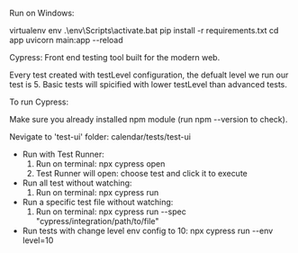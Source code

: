 Run on Windows:

virtualenv env
.\env\Scripts\activate.bat
pip install -r requirements.txt
cd app
uvicorn main:app --reload


Cypress:
Front end testing tool built for the modern web.

Every test created with testLevel configuration, the defualt level we run our test is 5.
Basic tests will spicified with lower testLevel than advanced tests.

To run Cypress:

Make sure you already installed npm module (run npm --version to check).

Nevigate to 'test-ui' folder: calendar/tests/test-ui
- Run with Test Runner:
    1. Run on terminal: npx cypress open
    2. Test Runner will open: choose test and click it to execute
- Run all test without watching:
    1. Run on terminal: npx cypress run
- Run a specific test file without watching:
    1. Run on terminal: npx cypress run --spec "cypress/integration/path/to/file"
- Run tests with change level env config to 10: npx cypress run --env level=10